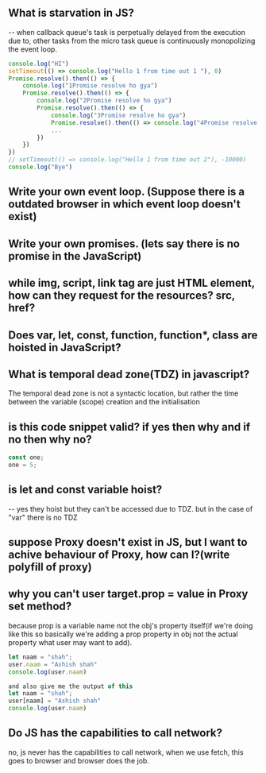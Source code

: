 ## What is starvation in JS?

-- when callback queue's task is perpetually delayed from the execution due to, other tasks from the micro task queue is continuously monopolizing the event loop.

```javascript
console.log("HI")
setTimeout(() => console.log("Hello 1 from time out 1 "), 0)
Promise.resolve().then(() => {
    console.log("1Promise resolve ho gya")
    Promise.resolve().then(() => {
        console.log("2Promise resolve ho gya")
        Promise.resolve().then(() => {
            console.log("3Promise resolve ho gya")
            Promise.resolve().then(() => console.log("4Promise resolve ho gya"))
            ...
        })
    })
})
// setTimeout(() => console.log("Hello 1 from time out 2"), -10000)
console.log("Bye")
```

## Write your own event loop. (Suppose there is a outdated browser in which event loop doesn't exist)

## Write your own promises. (lets say there is no promise in the JavaScript)

## while img, script, link tag are just HTML element, how can they request for the resources? src, href?

## Does var, let, const, function, function*, class are hoisted in JavaScript?

## What is temporal dead zone(TDZ) in javascript?
The temporal dead zone is not a syntactic location, but rather the time between the variable (scope) creation and the initialisation

## is this code snippet valid? if yes then why and if no then why no?
```javascript
const one;
one = 5;
```

## is let and const variable hoist?
-- yes they hoist but they can't be accessed due to TDZ. but in the case of "var" there is no TDZ
 
## suppose Proxy doesn't exist in JS, but I want to achive behaviour of Proxy, how can I?(write polyfill of proxy)

## why you can't user target.prop = value in Proxy set method?
because prop is a variable name not the obj's property itself(if we're doing like this so basically we're adding a prop property in obj not the actual property what user may want to add).
```javascript  // give me the output
let naam = "shah";
user.naam = "Ashish shah"
console.log(user.naam)

and also give me the output of this
let naam = "shah";
user[naam] = "Ashish shah"
console.log(user.naam)

```

## Do JS has the capabilities to call network?
no, js never has the capabilities to call network, when we use fetch, this goes to browser and browser does the job.